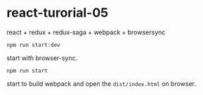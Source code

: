 # react-turorial-05

react + redux + redux-saga + webpack + browsersync 

`npm run start:dev` 

start with browser-sync.

`npm run start`

start to build webpack and open the `dist/index.html` on browser.


